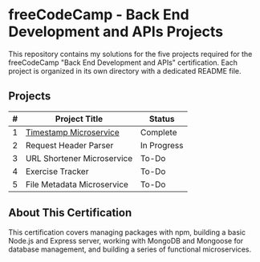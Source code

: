 # freeCodeCamp - Back End Development and APIs Projects

This repository contains my solutions for the five projects required for the freeCodeCamp "Back End Development and APIs" certification. Each project is organized in its own directory with a dedicated README file.

## Projects

| # | Project Title                | Status      |
|---|------------------------------|-------------|
| 1 | [Timestamp Microservice](./01-timestamp-microservice/) | Complete    |
| 2 | Request Header Parser        | In Progress |
| 3 | URL Shortener Microservice   | To-Do       |
| 4 | Exercise Tracker             | To-Do       |
| 5 | File Metadata Microservice   | To-Do       |

## About This Certification
This certification covers managing packages with npm, building a basic Node.js and Express server, working with MongoDB and Mongoose for database management, and building a series of functional microservices.